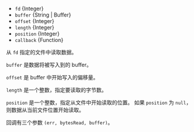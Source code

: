 <!-- YAML
added: v0.0.2
-->

* `fd` {Integer}
* `buffer` {String | Buffer}
* `offset` {Integer}
* `length` {Integer}
* `position` {Integer}
* `callback` {Function}

从 `fd` 指定的文件中读取数据。

`buffer` 是数据将被写入到的 buffer。

`offset` 是 buffer 中开始写入的偏移量。

`length` 是一个整数，指定要读取的字节数。

`position` 是一个整数，指定从文件中开始读取的位置。
如果 `position` 为 `null`，则数据从当前文件位置开始读取。

回调有三个参数 `(err, bytesRead, buffer)`。

